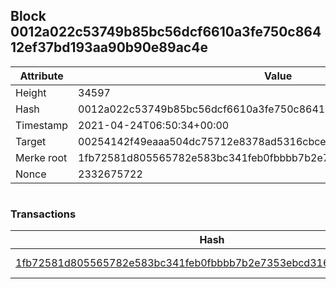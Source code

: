 ## Block 0012a022c53749b85bc56dcf6610a3fe750c86412ef37bd193aa90b90e89ac4e

Attribute | Value
--- | ---
Height | 34597
Hash | 0012a022c53749b85bc56dcf6610a3fe750c86412ef37bd193aa90b90e89ac4e
Timestamp | 2021-04-24T06:50:34+00:00
Target | 00254142f49eaaa504dc75712e8378ad5316cbcead634704b3734b6271167cc4
Merke root | 1fb72581d805565782e583bc341feb0fbbbb7b2e7353ebcd316ee1bef9474422
Nonce | 2332675722

```

```

### Transactions

Hash | Amount
--- | ---
[1fb72581d805565782e583bc341feb0fbbbb7b2e7353ebcd316ee1bef9474422](1fb72581d805565782e583bc341feb0fbbbb7b2e7353ebcd316ee1bef9474422.md) | 10.00000000 SKEPTI 
